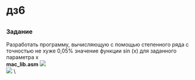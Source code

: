 # дз6
## 

### Задание

Разработать программу, вычисляющую с помощью степенного
ряда с точностью не хуже 0,05% значение функции sin (x) для заданного параметра x\
**mac_lib.asm**
<image src="/13.11.23/img/test1.png"> \
<image src="/13.11.23/img/hardtest.png"> \
